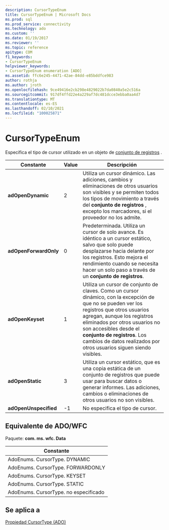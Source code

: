```yaml
---
description: CursorTypeEnum
title: CursorTypeEnum | Microsoft Docs
ms.prod: sql
ms.prod_service: connectivity
ms.technology: ado
ms.custom: ''
ms.date: 01/19/2017
ms.reviewer: ''
ms.topic: reference
apitype: COM
f1_keywords:
- CursorTypeEnum
helpviewer_keywords:
- CursorTypeEnum enumeration [ADO]
ms.assetid: ffc6e245-4471-42ae-84dd-e85bddfce983
author: rothja
ms.author: jroth
ms.openlocfilehash: 9ce49416e2cb298e4829022b7da0840a5e2c516a
ms.sourcegitcommit: 917df4ffd22e4a229af7dc481dcce3ebba0aa4d7
ms.translationtype: MT
ms.contentlocale: es-ES
ms.lasthandoff: 02/10/2021
ms.locfileid: "100025871"
---
```

# <a name="cursortypeenum"></a>CursorTypeEnum
Especifica el tipo de cursor utilizado en un objeto de [conjunto de registros](./recordset-object-ado.md) .  
  
|Constante|Value|Descripción|  
|--------------|-----------|-----------------|  
|**adOpenDynamic**|2|Utiliza un cursor dinámico. Las adiciones, cambios y eliminaciones de otros usuarios son visibles y se permiten todos los tipos de movimiento a través del **conjunto de registros** , excepto los marcadores, si el proveedor no los admite.|  
|**adOpenForwardOnly**|0|Predeterminada. Utiliza un cursor de solo avance. Es idéntico a un cursor estático, salvo que solo puede desplazarse hacia delante por los registros. Esto mejora el rendimiento cuando se necesita hacer un solo paso a través de un **conjunto de registros**.|  
|**adOpenKeyset**|1|Utiliza un cursor de conjunto de claves. Como un cursor dinámico, con la excepción de que no se pueden ver los registros que otros usuarios agregan, aunque los registros eliminados por otros usuarios no son accesibles desde el **conjunto de registros**. Los cambios de datos realizados por otros usuarios siguen siendo visibles.|  
|**adOpenStatic**|3|Utiliza un cursor estático, que es una copia estática de un conjunto de registros que puede usar para buscar datos o generar informes. Las adiciones, cambios o eliminaciones de otros usuarios no son visibles.|  
|**adOpenUnspecified**|-1|No especifica el tipo de cursor.|  
  
## <a name="adowfc-equivalent"></a>Equivalente de ADO/WFC  
 Paquete: **com. ms. wfc. Data**  
  
|Constante|  
|--------------|  
|AdoEnums. CursorType. DYNAMIC|  
|AdoEnums. CursorType. FORWARDONLY|  
|AdoEnums. CursorType. KEYSET|  
|AdoEnums. CursorType. STATIC|  
|AdoEnums. CursorType. no especificado|  
  
## <a name="applies-to"></a>Se aplica a  
 [Propiedad CursorType (ADO)](./cursortype-property-ado.md)